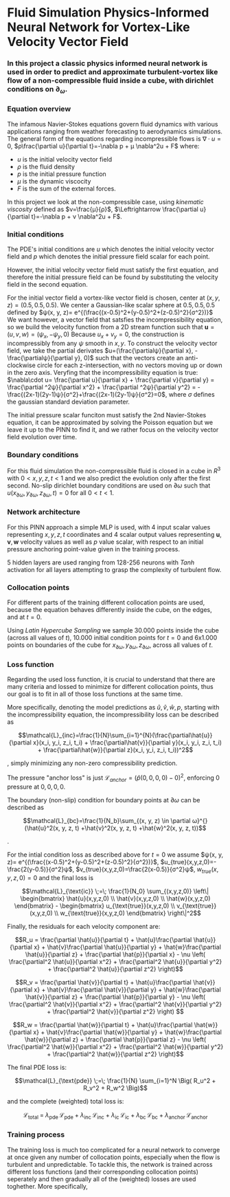 # Fluid Simulation Physics-Informed Neural Network for Vortex-Like Velocity Vector Field
### In this project a classic physics informed neural network is used in order to predict and approximate turbulent-vortex like flow of a non-compressible fluid inside a cube, with dirichlet conditions on $\partial_{\omega}$.
### Equation overview
The infamous Navier-Stokes equations govern fluid dynamics with various applications ranging from weather forecasting to aerodynamics simulations. The general form of the equations regarding incompressible flows is 
$\nabla \cdot u = 0$,
$ρ\frac{\partial u}{\partial t}=-\nabla p + μ \nabla^2u + F$
where:

- $u$ is the initial velocity vector field
- $ρ$ is the fluid density
- $p$ is the initial pressure function
- $μ$ is the dynamic viscocity
- $F$ is the sum of the external forces.

In this project we look at the non-compressible case, using *kinematic viscosity* defined as 
$ν=\frac{μ}{ρ}$, $\Leftrightarrow \frac{\partial u}{\partial t}=-\nabla p + ν \nabla^2u + F$.

### Initial conditions
The PDE's initial conditions are $u$ which denotes the initial velocity vector field and $p$ which denotes the initial pressure field scalar for each point. 

However, the initial velocity vector field must satisfy the first equation, and therefore the initial pressure field can be found by substituting the velocity field in the second equation.

For the initial vector field a vortex-like vector field is chosen, center at $(x, y, z)=(0.5, 0.5, 0.5)$.
We center a Gaussian-like scalar sphere at $0.5, 0.5, 0.5$ defined by 
$ψ(x, y, z)= e^{(\frac{(x-0.5)^2+(y-0.5)^2+(z-0.5)^2}{σ^2})}$
We want however, a vector field that satsfies the incompressibility equation, so we build the velocity function from a 2D stream function such that
$\textbf{u}=(u, v, w)=(ψ_x,-ψ_y,0)$
Because $u_x + v_y = 0$, the construction is incompressibly from any $ψ$ smooth in $x, y$.
To construct the velocity vector field, we take the partial derivates  $u=(\frac{\partialψ}{\partial x}, -\frac{\partialψ}{\partial y}, 0)$ such that the vectors create an anti-clockwise circle for each z-intersection, with no vectors moving up or down in the zero axis. Veryfing that the incompressibility equation is true:
$\nabla\cdot u= \frac{\partial u}{\partial x} + \frac{\partial v}{\partial y} = \frac{\partial ^2ψ}{\partial x^2} + \frac{\partial ^2ψ}{\partial y^2} = -\frac{(2x-1)(2y-1)ψ}{σ^2}+\frac{(2x-1)(2y-1)ψ}{σ^2}=0$,
where $σ$ defines the gaussian standard deviation parameter.

The initial pressure scalar funciton must satisfy the 2nd Navier-Stokes equation, it can be approximated by solving the Poisson equation but we leave it up to the PINN to find it, and we rather focus on the velocity vector field evolution over time.

### Boundary conditions
For this fluid simulation the non-compressible fluid is closed in a cube in $R^3$ with $0 < x, y, z, t < 1$ and we also predict the evolution only after the first second.
No-slip dirichlet boundary conditions are used on $\partial ω$ such that $u(x_{\partial ω}, y_{\partial ω}, z_{\partial ω}, t)=0$ for all $0<t<1$.

### Network architecture 
For this PINN approach a simple MLP is used, with 4 input scalar values representing $x, y, z, t$ coordinates and 4 scalar output values representing $\textbf{u}, \textbf{v}, \textbf{w}$ velocity values as well as $p$ value scalar, with respect to an initial pressure anchoring point-value given in the training process.

5 hidden layers are used ranging from 128-256 neurons with *Tanh* activation for all layers attempting to grasp the complexity of turbulent flow. 

### Collocation points

For different parts of the training different collocation points are used, because the equation behaves differently inside the cube, on the edges, and at $t=0$.

Using *Latin Hypercube Sampling* we sample 30.000 points inside the cube (across all values of $t$), 10.000 initial condition points for $t=0$ and 6x1.000 points on boundaries of the cube for $x_{\partial ω}, y_{\partial ω}, z_{\partial ω},$ across all values of $t$.

### Loss function 
Regarding the used loss function, it is crucial to understand that there are many criteria and lossed to minimize for different collocation points, thus our goal is to fit in all of those loss functions at the same time.

More specifically, denoting the model predictions as $\hat{u}, \hat{v}, \hat{w}, p$, starting with the incompressibility equation, the incompressibility loss can be described as
 ```math
\mathcal{L}_{inc}=\frac{1}{N}\sum_{i=1}^{N}(\frac{\partial\hat{u}}{\partial x}(x_i, y_i, z_i, t_i) + \frac{\partial\hat{v}}{\partial y}(x_i, y_i, z_i, t_i) + \frac{\partial\hat{w}}{\partial z}(x_i, y_i, z_i, t_i))^2
```
, 
simply minimizing any non-zero compressibility prediction. 

The pressure "anchor loss" is just 
$\mathcal{L}_{anchor}=(\hat{p}(0,0,0,0)-0)^2$,
enforcing 0 pressure at $0, 0, 0, 0$.

The boundary (non-slip) condition for boundary points at $\partial ω$ can be described as 
```math
\mathcal{L}_{bc}=\frac{1}{N_b}\sum_{(x, y, z) \in \partial ω}^{}(\hat{u}^2(x, y, z, t) +\hat{v}^2(x, y, z, t) +\hat{w}^2(x, y, z, t))
```
.

For the intial condition loss as described above for $t=0$ we assume 
$ψ(x, y, z)= e^{(\frac{(x-0.5)^2+(y-0.5)^2+(z-0.5)^2}{σ^2})}$,
$u_{true}(x,y,z,0)=-\frac{2(y-0.5)}{σ^2}ψ$,
$v_{true}(x,y,z,0)=\frac{2(x-0.5)}{σ^2}ψ$,
$w_{true}(x,y,z,0)=0$
and the final loss is 


```math
\mathcal{L}_{\text{ic}} \;=\; 
\frac{1}{N_0} \sum_{(x,y,z,0)} 
\left\|
\begin{bmatrix}
\hat{u}(x,y,z,0) \\
\hat{v}(x,y,z,0) \\
\hat{w}(x,y,z,0)
\end{bmatrix}
-
\begin{bmatrix}
u_{\text{true}}(x,y,z,0) \\
v_{\text{true}}(x,y,z,0) \\
w_{\text{true}}(x,y,z,0)
\end{bmatrix}
\right\|^2
 ```

Finally, the residuals for each velocity component are:

```math
R_u = \frac{\partial \hat{u}}{\partial t}
+ \hat{u}\frac{\partial \hat{u}}{\partial x}
+ \hat{v}\frac{\partial \hat{u}}{\partial y}
+ \hat{w}\frac{\partial \hat{u}}{\partial z}
+ \frac{\partial \hat{p}}{\partial x}
- \nu \left(
\frac{\partial^2 \hat{u}}{\partial x^2} +
\frac{\partial^2 \hat{u}}{\partial y^2} +
\frac{\partial^2 \hat{u}}{\partial z^2}
\right)
```
```math
R_v = \frac{\partial \hat{v}}{\partial t}
+ \hat{u}\frac{\partial \hat{v}}{\partial x}
+ \hat{v}\frac{\partial \hat{v}}{\partial y}
+ \hat{w}\frac{\partial \hat{v}}{\partial z}
+ \frac{\partial \hat{p}}{\partial y}
- \nu \left(
\frac{\partial^2 \hat{v}}{\partial x^2} +
\frac{\partial^2 \hat{v}}{\partial y^2} +
\frac{\partial^2 \hat{v}}{\partial z^2}
\right)

```
```math
R_w = \frac{\partial \hat{w}}{\partial t}
+ \hat{u}\frac{\partial \hat{w}}{\partial x}
+ \hat{v}\frac{\partial \hat{w}}{\partial y}
+ \hat{w}\frac{\partial \hat{w}}{\partial z}
+ \frac{\partial \hat{p}}{\partial z}
- \nu \left(
\frac{\partial^2 \hat{w}}{\partial x^2} +
\frac{\partial^2 \hat{w}}{\partial y^2} +
\frac{\partial^2 \hat{w}}{\partial z^2}
\right)
```
The final PDE loss is:
```math
\mathcal{L}_{\text{pde}} \;=\;
\frac{1}{N} \sum_{i=1}^N \Big( R_u^2 + R_v^2 + R_w^2 \Big)
```
and the complete (weighted) total loss is:
```math
\mathcal{L}_{\text{total}} \;=\;
\lambda_{\text{pde}} \, \mathcal{L}_{\text{pde}}
+ \lambda_{\text{inc}} \, \mathcal{L}_{\text{inc}}
+ \lambda_{\text{ic}} \, \mathcal{L}_{\text{ic}}
+ \lambda_{\text{bc}} \, \mathcal{L}_{\text{bc}}
+ \lambda_{\text{anchor}} \, \mathcal{L}_{\text{anchor}}
```

### Training process

The training loss is much too complicated for a neural network to converge at once given any number of collocation points, especially when the flow is turbulent and unpredictable.
To tackle this, the network is trained across different loss functions (and their corresponding collocation points) seperately and then gradually all of the (weighted) losses are used toghether. More specifically, 












